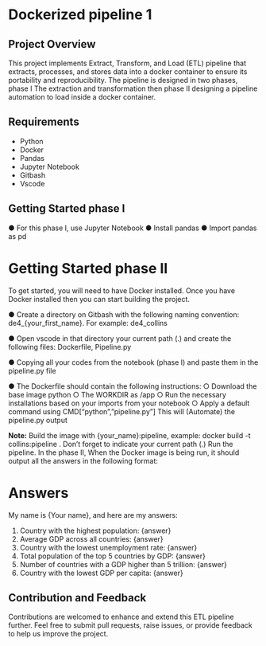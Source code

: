 
# Dockerized pipeline 1

## Project Overview

This project implements Extract, Transform, and Load (ETL) pipeline that extracts, processes, and stores data into a docker container to ensure its portability and reproducibility.
The pipeline is designed in two phases, phase I The extraction and transformation then phase II designing a pipeline automation to load inside a docker container.


## Requirements

- Python
- Docker
- Pandas
- Jupyter Notebook
- Gitbash
- Vscode

## Getting Started phase I

● For this phase I, use Jupyter Notebook
● Install pandas
● Import pandas as pd

# Getting Started phase II
To get started, you will need to have Docker installed. Once you have Docker installed then you can start building the project.

● Create a directory on Gitbash with the following naming convention: de4_{your_first_name}. For example: de4_collins

● Open vscode in that directory your current path (.) and create the following files: Dockerfile, Pipeline.py

● Copying all your codes from the notebook (phase I) and paste them in the pipeline.py file

● The Dockerfile should contain the following instructions:
○ Download the base image python
○ The WORKDIR as /app
○ Run the necessary installations based on your imports from your notebook
○ Apply a default command using CMD[“python”,”pipeline.py”] This will (Automate) the pipeline.py output  


**Note:**
Build the image with {your_name}:pipeline, example: docker build -t collins:pipeline .
Don’t forget to indicate your current path (.)
Run the pipeline.
In the phase II, When the Docker image is being run, it should output all the answers in the following format:

# Answers

My name is {Your name}, and here are my answers:

1. Country with the highest population: {answer}
2. Average GDP across all countries: {answer}
3. Country with the lowest unemployment rate: {answer}
4. Total population of the top 5 countries by GDP: {answer}
5. Number of countries with a GDP higher than 5 trillion: {answer}
6. Country with the lowest GDP per capita: {answer}


## Contribution and Feedback

Contributions are welcomed to enhance and extend this ETL pipeline further. Feel free to submit pull requests, raise issues, or provide feedback to help us improve the project.


